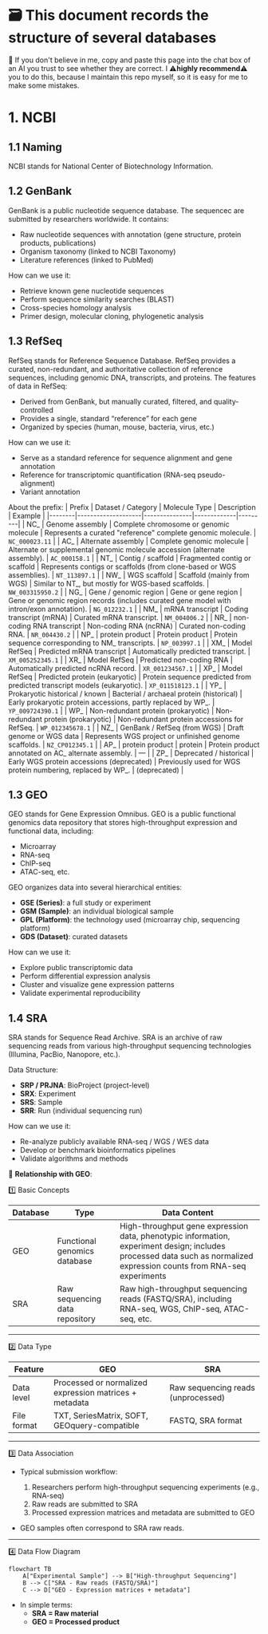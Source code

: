 # 🗃️ This document records the structure of several databases
🚨 If you don't believe in me, copy and paste this page into the chat box of an AI you trust to see whether they are correct. I ⚠️**highly recommend**⚠️ you to do this, because I maintain this repo myself, so it is easy for me to make some mistakes.

# 1. NCBI

## 1.1 Naming
NCBI stands for National Center of Biotechnology Information.

## 1.2 GenBank
GenBank is a public nucleotide sequence database. The sequencec are submitted by researchers worldwide. It contains:
- Raw nucleotide sequences with annotation (gene structure, protein products, publications)
- Organism taxonomy (linked to NCBI Taxonomy)
- Literature references (linked to PubMed)

How can we use it:
- Retrieve known gene nucleotide sequences
- Perform sequence similarity searches (BLAST)
- Cross-species homology analysis
- Primer design, molecular cloning, phylogenetic analysis

## 1.3 RefSeq
RefSeq stands for Reference Sequence Database. RefSeq provides a curated, non-redundant, and authoritative collection of reference sequences, including genomic DNA, transcripts, and proteins. The features of data in RefSeq:
- Derived from GenBank, but manually curated, filtered, and quality-controlled
- Provides a single, standard “reference” for each gene
- Organized by species (human, mouse, bacteria, virus, etc.)

How can we use it:
- Serve as a standard reference for sequence alignment and gene annotation
- Reference for transcriptomic quantification (RNA-seq pseudo-alignment)
- Variant annotation

About the prefix:
| Prefix | Dataset / Category | Molecule Type | Description | Example |
|--------|--------------------|---------------|-------------|---------|
| NC_    | Genome assembly | Complete chromosome or genomic molecule | Represents a curated "reference" complete genomic molecule. | `NC_000023.11` |
| AC_    | Alternate assembly | Complete genomic molecule | Alternate or supplemental genomic molecule accession (alternate assembly). | `AC_000158.1` |
| NT_    | Contig / scaffold | Fragmented contig or scaffold | Represents contigs or scaffolds (from clone-based or WGS assemblies). | `NT_113897.1` |
| NW_    | WGS scaffold | Scaffold (mainly from WGS) | Similar to NT_, but mostly for WGS-based scaffolds. | `NW_003315950.2` |
| NG_    | Gene / genomic region | Gene or gene region | Gene or genomic region records (includes curated gene model with intron/exon annotation). | `NG_012232.1` |
| NM_    | mRNA transcript | Coding transcript (mRNA) | Curated mRNA transcript. | `NM_004006.2` |
| NR_    | non-coding RNA transcript | Non-coding RNA (ncRNA) | Curated non-coding RNA. | `NR_004430.2` |
| NP_    | protein product | Protein product | Protein sequence corresponding to NM_ transcripts. | `NP_003997.1` |
| XM_    | Model RefSeq | Predicted mRNA transcript | Automatically predicted transcript. | `XM_005252345.1` |
| XR_    | Model RefSeq | Predicted non-coding RNA | Automatically predicted ncRNA record. | `XR_001234567.1` |
| XP_    | Model RefSeq | Predicted protein (eukaryotic) | Protein sequence predicted from predicted transcript models (eukaryotic). | `XP_011518123.1` |
| YP_    | Prokaryotic historical / known | Bacterial / archaeal protein (historical) | Early prokaryotic protein accessions, partly replaced by WP_. | `YP_009724390.1` |
| WP_    | Non-redundant protein (prokaryotic) | Non-redundant protein (prokaryotic) | Non-redundant protein accessions for RefSeq. | `WP_012345678.1` |
| NZ_    | GenBank / RefSeq (from WGS) | Draft genome or WGS data | Represents WGS project or unfinished genome scaffolds. | `NZ_CP012345.1` |
| AP_    | protein product | protein | Protein product annotated on AC_ alternate assembly. | — |
| ZP_    | Deprecated / historical | Early WGS protein accessions (deprecated) | Previously used for WGS protein numbering, replaced by WP_. | (deprecated) |

## 1.3 GEO
GEO stands for Gene Expression Omnibus. GEO is a public functional genomics data repository that stores high-throughput expression and functional data, including:
- Microarray
- RNA-seq
- ChIP-seq
- ATAC-seq, etc.

GEO organizes data into several hierarchical entities:
- **GSE (Series)**: a full study or experiment
- **GSM (Sample)**: an individual biological sample
- **GPL (Platform)**: the technology used (microarray chip, sequencing platform)
- **GDS (Dataset)**: curated datasets

How can we use it:
- Explore public transcriptomic data
- Perform differential expression analysis
- Cluster and visualize gene expression patterns
- Validate experimental reproducibility

## 1.4 SRA
SRA stands for Sequence Read Archive. SRA is an archive of raw sequencing reads from various high-throughput sequencing technologies (Illumina, PacBio, Nanopore, etc.).

Data Structure:
- **SRP / PRJNA**: BioProject (project-level)
- **SRX**: Experiment
- **SRS**: Sample
- **SRR**: Run (individual sequencing run)

How can we use it:
- Re-analyze publicly available RNA-seq / WGS / WES data
- Develop or benchmark bioinformatics pipelines
- Validate algorithms and methods

💞 **Relationship with GEO**:

1️⃣ Basic Concepts

| Database | Type | Data Content |
|----------|------|--------------|
| GEO | Functional genomics database | High-throughput gene expression data, phenotypic information, experiment design; includes processed data such as normalized expression counts from RNA-seq experiments |
| SRA | Raw sequencing data repository | Raw high-throughput sequencing reads (FASTQ/SRA), including RNA-seq, WGS, ChIP-seq, ATAC-seq, etc. |

---

2️⃣ Data Type

| Feature | GEO | SRA |
|---------|-----|-----|
| Data level | Processed or normalized expression matrices + metadata | Raw sequencing reads (unprocessed) |
| File format | TXT, SeriesMatrix, SOFT, GEOquery-compatible | FASTQ, SRA format |

---

3️⃣ Data Association

- Typical submission workflow:
	1. Researchers perform high-throughput sequencing experiments (e.g., RNA-seq)
	2. Raw reads are submitted to SRA 
	3. Processed expression matrices and metadata are submitted to GEO

- GEO samples often correspond to SRA raw reads.  

---

4️⃣ Data Flow Diagram

```mermaid
flowchart TB
    A["Experimental Sample"] --> B["High-throughput Sequencing"]
    B --> C["SRA - Raw reads (FASTQ/SRA)"]
    C --> D["GEO - Expression matrices + metadata"]
```

- In simple terms:
  - **SRA = Raw material**  
  - **GEO = Processed product**  
